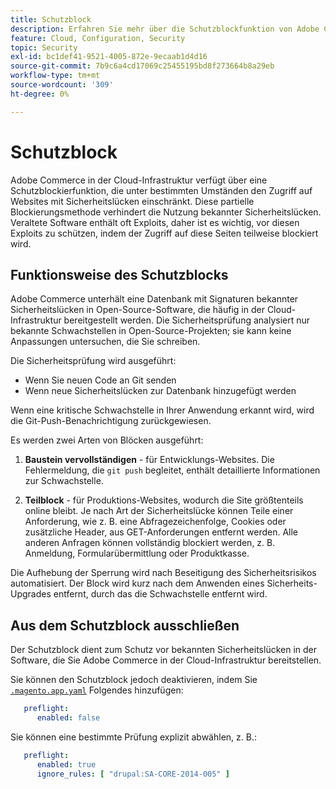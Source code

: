 ```yaml
---
title: Schutzblock
description: Erfahren Sie mehr über die Schutzblockfunktion von Adobe Commerce in der Cloud-Infrastruktur und wie sie Ihre Site vor bekannten Sicherheitslücken schützt.
feature: Cloud, Configuration, Security
topic: Security
exl-id: bc1def41-9521-4005-872e-9ecaab1d4d16
source-git-commit: 7b9c6a4cd17069c25455195bd8f273664b8a29eb
workflow-type: tm+mt
source-wordcount: '309'
ht-degree: 0%

---
```


# Schutzblock

Adobe Commerce in der Cloud-Infrastruktur verfügt über eine Schutzblockierfunktion, die unter bestimmten Umständen den Zugriff auf Websites mit Sicherheitslücken einschränkt. Diese partielle Blockierungsmethode verhindert die Nutzung bekannter Sicherheitslücken. Veraltete Software enthält oft Exploits, daher ist es wichtig, vor diesen Exploits zu schützen, indem der Zugriff auf diese Seiten teilweise blockiert wird.

## Funktionsweise des Schutzblocks

Adobe Commerce unterhält eine Datenbank mit Signaturen bekannter Sicherheitslücken in Open-Source-Software, die häufig in der Cloud-Infrastruktur bereitgestellt werden. Die Sicherheitsprüfung analysiert nur bekannte Schwachstellen in Open-Source-Projekten; sie kann keine Anpassungen untersuchen, die Sie schreiben.

Die Sicherheitsprüfung wird ausgeführt:

- Wenn Sie neuen Code an Git senden
- Wenn neue Sicherheitslücken zur Datenbank hinzugefügt werden

Wenn eine kritische Schwachstelle in Ihrer Anwendung erkannt wird, wird die Git-Push-Benachrichtigung zurückgewiesen.

Es werden zwei Arten von Blöcken ausgeführt:

1. **Baustein vervollständigen** - für Entwicklungs-Websites. Die Fehlermeldung, die `git push` begleitet, enthält detaillierte Informationen zur Schwachstelle.

1. **Teilblock** - für Produktions-Websites, wodurch die Site größtenteils online bleibt. Je nach Art der Sicherheitslücke können Teile einer Anforderung, wie z. B. eine Abfragezeichenfolge, Cookies oder zusätzliche Header, aus GET-Anforderungen entfernt werden. Alle anderen Anfragen können vollständig blockiert werden, z. B. Anmeldung, Formularübermittlung oder Produktkasse.

Die Aufhebung der Sperrung wird nach Beseitigung des Sicherheitsrisikos automatisiert. Der Block wird kurz nach dem Anwenden eines Sicherheits-Upgrades entfernt, durch das die Schwachstelle entfernt wird.

## Aus dem Schutzblock ausschließen

Der Schutzblock dient zum Schutz vor bekannten Sicherheitslücken in der Software, die Sie Adobe Commerce in der Cloud-Infrastruktur bereitstellen.

Sie können den Schutzblock jedoch deaktivieren, indem Sie [`.magento.app.yaml`](../application/configure-app-yaml.md) Folgendes hinzufügen:

```yaml
   preflight:
      enabled: false
```

Sie können eine bestimmte Prüfung explizit abwählen, z. B.:

```yaml
   preflight:
      enabled: true
      ignore_rules: [ "drupal:SA-CORE-2014-005" ]
```
